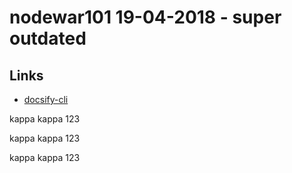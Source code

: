 # nodewar101 19-04-2018 - super outdated



## Links
- [docsify-cli](https://github.com/QingWei-Li/docsify-cli)

kappa kappa 123

kappa kappa 123

kappa kappa 123
